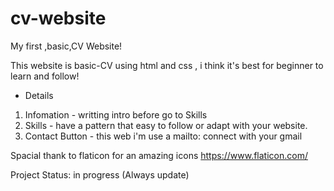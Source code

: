 # cv-website
My first ,basic,CV Website!

This website is basic-CV using html and css , i think it's best for beginner to learn and follow!
- Details
1. Infomation - writting intro before go to Skills
2. Skills - have a pattern that easy to follow or adapt with your website.
3. Contact Button - this web i'm use a mailto: connect with your gmail 

Spacial thank to flaticon for an amazing icons https://www.flaticon.com/


Project Status: in progress (Always update)
